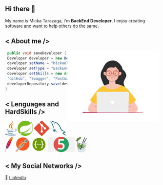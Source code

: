 ## Hi there 👋
My name is Micka Tarazaga, i'm <strong>BackEnd Developer</strong>.
I enjoy creating software and want to help others do the same.

## < About me />

<img align="right" width="300" src="https://github.com/mickaelatarazaga/mickaelatarazaga/blob/main/assets/image/womandeveloper1.gif?raw=true" />

```java
 public void saveDeveloper {
 Developer developer = new Developer();
 developer.setName = "Mickaela Tarazaga";
 developer.setType = "BackEnd";
 developer.setSkills = new ArrayList<>(Arrays.asList("Java", "Spring", "MySql", 
 "GitHub", "Swagger", "Postman", "Maven", "Hibernate", "Junit", "Mockito"));
 developerRepository.save(developer);
}
```

## < Lenguages and HardSkills />

<code><img height="50" src="https://github.com/mickaelatarazaga/mickaelatarazaga/blob/main/assets/image/Java.png?raw=true"></code>
<code><img height="50" src="https://github.com/mickaelatarazaga/mickaelatarazaga/blob/main/assets/image/Spring.png?raw=true"></code>
<code><img height="50" src="https://github.com/mickaelatarazaga/mickaelatarazaga/blob/main/assets/image/Git.png?raw=true"></code>
<code><img height="50" src="https://github.com/mickaelatarazaga/mickaelatarazaga/blob/main/assets/image/MySql.png?raw=true"></code>
<code><img height="50" src="https://github.com/mickaelatarazaga/mickaelatarazaga/blob/main/assets/image/Maven.png?raw=true"></code>
<code><img height="50" src="https://github.com/mickaelatarazaga/mickaelatarazaga/blob/main/assets/image/Postman.png?raw=true"></code>
<code><img height="50" src="https://github.com/mickaelatarazaga/mickaelatarazaga/blob/main/assets/image/Swagger.png?raw=true"></code>
<code><img height="50" src="https://github.com/mickaelatarazaga/mickaelatarazaga/blob/main/assets/image/Junit.png?raw=true"></code>
<code><img height="50" src="https://github.com/mickaelatarazaga/mickaelatarazaga/blob/main/assets/image/Mockito.png?raw=true"></code>

## < My Social Networks />
👔 [LinkedIn](https://www.linkedin.com/in/mickaelatarazaga/)
